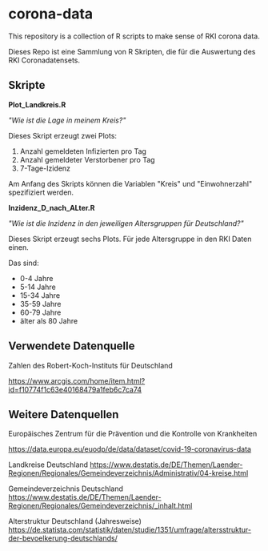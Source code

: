 # corona-data
This repository is a collection of R scripts to make sense of RKI corona data.

Dieses Repo ist eine Sammlung von R Skripten, die für die Auswertung des RKI Coronadatensets.

## Skripte
**Plot_Landkreis.R**

*"Wie ist die Lage in meinem Kreis?"*

Dieses Skript erzeugt zwei Plots:

1. Anzahl gemeldeten Infizierten pro Tag
2. Anzahl gemeldeter Verstorbener pro Tag
3. 7-Tage-Izidenz

Am Anfang des Skripts können die Variablen "Kreis" und "Einwohnerzahl" spezifiziert werden.

**Inzidenz_D_nach_ALter.R**

*"Wie ist die Inzidenz in den jeweiligen Altersgruppen für Deutschland?"*

Dieses Skript erzeugt sechs Plots. Für jede Altersgruppe in den RKI Daten einen.

Das sind:

- 0-4 Jahre
- 5-14 Jahre
- 15-34 Jahre
- 35-59 Jahre
- 60-79 Jahre
- älter als 80 Jahre

## Verwendete Datenquelle
Zahlen des Robert-Koch-Instituts für Deutschland

https://www.arcgis.com/home/item.html?id=f10774f1c63e40168479a1feb6c7ca74


## Weitere Datenquellen
Europäisches Zentrum für die Prävention und die Kontrolle von Krankheiten

https://data.europa.eu/euodp/de/data/dataset/covid-19-coronavirus-data

Landkreise Deutschland
https://www.destatis.de/DE/Themen/Laender-Regionen/Regionales/Gemeindeverzeichnis/Administrativ/04-kreise.html

Gemeindeverzeichnis Deutschland
https://www.destatis.de/DE/Themen/Laender-Regionen/Regionales/Gemeindeverzeichnis/_inhalt.html

Alterstruktur Deutschland (Jahresweise)
https://de.statista.com/statistik/daten/studie/1351/umfrage/altersstruktur-der-bevoelkerung-deutschlands/
